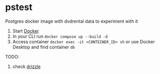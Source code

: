 # pstest
Postgres docker image with dvdrental data to experiment with it

1. Start [Docker](https://www.docker.com/get-started/)
2. In your CLI run `docker compose up --build -d`
3. Access container `docker exec -it <CONTEINER_ID> sh` or use Docker Desktop and find container `db`


TODO:
 1. check [drizzle](https://orm.drizzle.team/docs/data-querying)